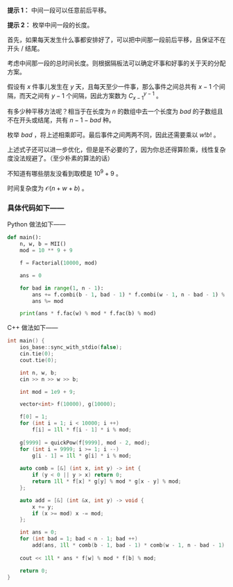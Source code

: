 **提示 1：** 中间一段可以任意前后平移。

**提示 2：** 枚举中间一段的长度。

首先，如果每天发生什么事都安排好了，可以把中间那一段前后平移，且保证不在开头 / 结尾。

考虑中间那一段的总时间长度。则根据隔板法可以确定坏事和好事的关于天的分配方案。

假设有 $x$ 件事儿发生在 $y$ 天，且每天至少一件事，那么事件之间总共有 $x-1$ 个间隔，而天之间有 $y-1$ 个间隔，因此方案数为 $C_{x-1}^{y-1}$ 。

有多少种平移方法呢？相当于在长度为 $n$ 的数组中去一个长度为 $bad$ 的子数组且不在开头或结尾，共有 $n-1-bad$ 种。

枚举 $bad$ ，将上述相乘即可。最后事件之间两两不同，因此还需要乘以 $w!b!$ 。

上述式子还可以进一步优化，但是是不必要的了，因为你总还得算阶乘，线性复杂度没法规避了。（至少朴素的算法的话）

不知道有哪些朋友没看到取模是 $10^9+9$ 。

时间复杂度为 $\mathcal{O}(n+w+b)$ 。

### 具体代码如下——

Python 做法如下——

```Python []
def main():
    n, w, b = MII()
    mod = 10 ** 9 + 9

    f = Factorial(10000, mod)

    ans = 0

    for bad in range(1, n - 1):
        ans += f.combi(b - 1, bad - 1) * f.combi(w - 1, n - bad - 1) % mod * (n - 1 - bad) % mod
        ans %= mod

    print(ans * f.fac(w) % mod * f.fac(b) % mod)
```

C++ 做法如下——

```cpp []
int main() {
    ios_base::sync_with_stdio(false);
    cin.tie(0);
    cout.tie(0);

    int n, w, b;
    cin >> n >> w >> b;

    int mod = 1e9 + 9;

    vector<int> f(10000), g(10000);

    f[0] = 1;
    for (int i = 1; i < 10000; i ++)
        f[i] = 1ll * f[i - 1] * i % mod;
    
    g[9999] = quickPow(f[9999], mod - 2, mod);
    for (int i = 9999; i >= 1; i --)
        g[i - 1] = 1ll * g[i] * i % mod;
    
    auto comb = [&] (int x, int y) -> int {
        if (y < 0 || y > x) return 0;
        return 1ll * f[x] * g[y] % mod * g[x - y] % mod;
    };

    auto add = [&] (int &x, int y) -> void {
        x += y;
        if (x >= mod) x -= mod;
    };

    int ans = 0;
    for (int bad = 1; bad < n - 1; bad ++)
        add(ans, 1ll * comb(b - 1, bad - 1) * comb(w - 1, n - bad - 1) % mod * (n - 1 - bad) % mod);
    
    cout << 1ll * ans * f[w] % mod * f[b] % mod;

    return 0;
}
```